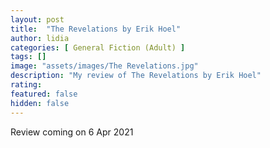 ```yaml
---
layout: post
title:  "The Revelations by Erik Hoel"
author: lidia
categories: [ General Fiction (Adult) ]
tags: []
image: "assets/images/The Revelations.jpg"
description: "My review of The Revelations by Erik Hoel"
rating: 
featured: false
hidden: false
---
```


Review coming on 6 Apr 2021